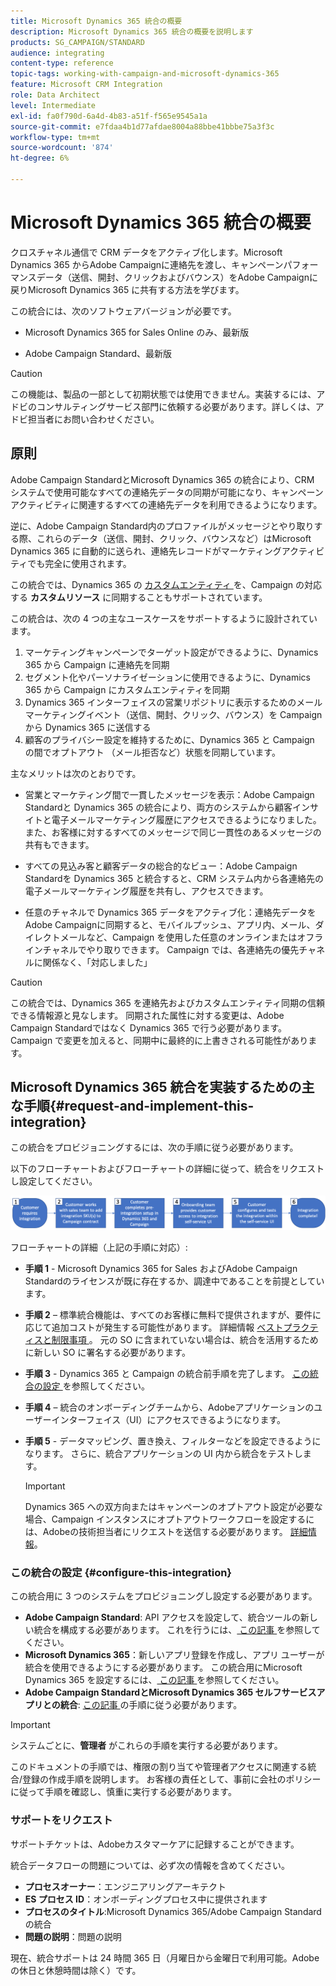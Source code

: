 ```yaml
---
title: Microsoft Dynamics 365 統合の概要
description: Microsoft Dynamics 365 統合の概要を説明します
products: SG_CAMPAIGN/STANDARD
audience: integrating
content-type: reference
topic-tags: working-with-campaign-and-microsoft-dynamics-365
feature: Microsoft CRM Integration
role: Data Architect
level: Intermediate
exl-id: fa0f790d-6a4d-4b83-a51f-f565e9545a1a
source-git-commit: e7fdaa4b1d77afdae8004a88bbe41bbbe75a3f3c
workflow-type: tm+mt
source-wordcount: '874'
ht-degree: 6%

---
```


# Microsoft Dynamics 365 統合の概要

クロスチャネル通信で CRM データをアクティブ化します。Microsoft Dynamics 365 からAdobe Campaignに連絡先を渡し、キャンペーンパフォーマンスデータ（送信、開封、クリックおよびバウンス）をAdobe Campaignに戻りMicrosoft Dynamics 365 に共有する方法を学びます。

この統合には、次のソフトウェアバージョンが必要です。

* Microsoft Dynamics 365 for Sales Online のみ、最新版

* Adobe Campaign Standard、最新版

>[!CAUTION]
>
>この機能は、製品の一部として初期状態では使用できません。実装するには、アドビのコンサルティングサービス部門に依頼する必要があります。詳しくは、アドビ担当者にお問い合わせください。
>

## 原則

Adobe Campaign StandardとMicrosoft Dynamics 365 の統合により、CRM システムで使用可能なすべての連絡先データの同期が可能になり、キャンペーンアクティビティに関連するすべての連絡先データを利用できるようになります。

逆に、Adobe Campaign Standard内のプロファイルがメッセージとやり取りする際、これらのデータ（送信、開封、クリック、バウンスなど）はMicrosoft Dynamics 365 に自動的に送られ、連絡先レコードがマーケティングアクティビティでも完全に使用されます。

この統合では、Dynamics 365 の [ カスタムエンティティ ](../../integrating/using/d365-acs-self-service-app-settings.md) を、Campaign の対応する **カスタムリソース** に同期することもサポートされています。

この統合は、次の 4 つの主なユースケースをサポートするように設計されています。

1. マーケティングキャンペーンでターゲット設定ができるように、Dynamics 365 から Campaign に連絡先を同期
1. セグメント化やパーソナライゼーションに使用できるように、Dynamics 365 から Campaign にカスタムエンティティを同期
1. Dynamics 365 インターフェイスの営業リポジトリに表示するためのメールマーケティングイベント（送信、開封、クリック、バウンス）を Campaign から Dynamics 365 に送信する
1. 顧客のプライバシー設定を維持するために、Dynamics 365 と Campaign の間でオプトアウト （メール拒否など）状態を同期しています。

主なメリットは次のとおりです。

* 営業とマーケティング間で一貫したメッセージを表示：Adobe Campaign Standardと Dynamics 365 の統合により、両方のシステムから顧客インサイトと電子メールマーケティング履歴にアクセスできるようになりました。また、お客様に対するすべてのメッセージで同じ一貫性のあるメッセージの共有もできます。

* すべての見込み客と顧客データの総合的なビュー：Adobe Campaign Standardを Dynamics 365 と統合すると、CRM システム内から各連絡先の電子メールマーケティング履歴を共有し、アクセスできます。

* 任意のチャネルで Dynamics 365 データをアクティブ化：連絡先データをAdobe Campaignに同期すると、モバイルプッシュ、アプリ内、メール、ダイレクトメールなど、Campaign を使用した任意のオンラインまたはオフラインチャネルでやり取りできます。 Campaign では、各連絡先の優先チャネルに関係なく、「対応しました」

>[!CAUTION]
>
>この統合では、Dynamics 365 を連絡先およびカスタムエンティティ同期の信頼できる情報源と見なします。  同期された属性に対する変更は、Adobe Campaign Standardではなく Dynamics 365 で行う必要があります。  Campaign で変更を加えると、同期中に最終的に上書きされる可能性があります。
>

## Microsoft Dynamics 365 統合を実装するための主な手順{#request-and-implement-this-integration}

この統合をプロビジョニングするには、次の手順に従う必要があります。

以下のフローチャートおよびフローチャートの詳細に従って、統合をリクエストし設定してください。

![](assets/provisioning-wf.png)

フローチャートの詳細（上記の手順に対応）:

* **手順 1** - Microsoft Dynamics 365 for Sales およびAdobe Campaign Standardのライセンスが既に存在するか、調達中であることを前提としています。
* **手順 2** – 標準統合機能は、すべてのお客様に無料で提供されますが、要件に応じて追加コストが発生する可能性があります。 詳細情報 [ ベストプラクティスと制限事項 ](../../integrating/using/d365-acs-notices-and-recommendations.md)。 元の SO に含まれていない場合は、統合を活用するために新しい SO に署名する必要があります。
* **手順 3** - Dynamics 365 と Campaign の統合前手順を完了します。 [ この統合の設定 ](#configure-this-integration) を参照してください。
* **手順 4** – 統合のオンボーディングチームから、Adobeアプリケーションのユーザーインターフェイス（UI）にアクセスできるようになります。
* **手順 5** - データマッピング、置き換え、フィルターなどを設定できるようになります。 さらに、統合アプリケーションの UI 内から統合をテストします。

  >[!IMPORTANT]
  >
  > Dynamics 365 への双方向またはキャンペーンのオプトアウト設定が必要な場合、Campaign インスタンスにオプトアウトワークフローを設定するには、Adobeの技術担当者にリクエストを送信する必要があります。 [詳細情報](../../integrating/using/d365-acs-notices-and-recommendations.md#opt-out)。

### この統合の設定 {#configure-this-integration}

この統合用に 3 つのシステムをプロビジョニングし設定する必要があります。

* **Adobe Campaign Standard**: API アクセスを設定して、統合ツールの新しい統合を構成する必要があります。 これを行うには、[ この記事 ](../../integrating/using/d365-acs-configure-adobe-io.md) を参照してください。
* **Microsoft Dynamics 365**：新しいアプリ登録を作成し、アプリ ユーザーが統合を使用できるようにする必要があります。  この統合用にMicrosoft Dynamics 365 を設定するには、[ この記事 ](../../integrating/using/d365-acs-configure-d365.md) を参照してください。
* **Adobe Campaign StandardとMicrosoft Dynamics 365 セルフサービスアプリとの統合**: [ この記事 ](../../integrating/using/d365-acs-self-service-app-control-access.md) の手順に従う必要があります。

>[!IMPORTANT]
>
>システムごとに、**管理者** がこれらの手順を実行する必要があります。
>
>このドキュメントの手順では、権限の割り当てや管理者アクセスに関連する統合/登録の作成手順を説明します。  お客様の責任として、事前に会社のポリシーに従って手順を確認し、慎重に実行する必要があります。
>

### サポートをリクエスト

サポートチケットは、Adobeカスタマーケアに記録することができます。

統合データフローの問題については、必ず次の情報を含めてください。

* **プロセスオーナー**：エンジニアリングアーキテクト
* **ES プロセス ID**：オンボーディングプロセス中に提供されます
* **プロセスのタイトル**:Microsoft Dynamics 365/Adobe Campaign Standardの統合
* **問題の説明**：問題の説明

現在、統合サポートは 24 時間 365 日（月曜日から金曜日で利用可能。Adobeの休日と休憩時間は除く）です。
